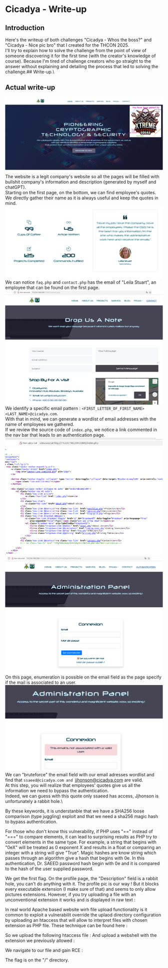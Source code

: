 # Cicadya - Write-up
## Introduction
Here's the writeup of both challenges "Cicadya - Whos the boss?" and "Cicadya - Nice pic bro" that I created for the THCON 2025.\
I'll try to explain how to solve the challenge from the point of view of someone discovering it for the first time (with the creator's knowledge of course). Because I'm tired of challenge creators who go straight to the answer without explaining and detailing the process that led to solving the challenge.## Write-up.\
## Actual write-up
![](captures/1.png)
The website is a legit company's website so all the pages will be filled with bullshit company's information and description (generated by myself and chatGPT).\
Starting on the first page, on the bottom, we can find employee's quotes. We directly gather their name as it is always useful and keep the quotes in mind.\
![](captures/2.png)
We can notice `faq.php` and `contact.php` has the email of "Leila Stuart", an employee that can be found on the first page. 
![](captures/3.png)
We identify a specific email pattern : `<FIRST_LETTER_OF_FIRST_NAME><LAST_NAME>@cicadya.com`.\
With that in mind, we can generate a wordlist of email addresses with the name of employees we gathered.\
If we review the source code of `index.php`, we notice a link commented in the nav bar that leads to an authentication page.\
![](captures/4.png)
![](captures/5.png)
On this page, enumeration is possible on the email field as the page specify if the mail is associated to an user.\
![](captures/6.png)
We can "bruteforce" the email field with our email adresses wordlist and find that `ssaeed@cicadya.com and `jjhonson@cicadya.com are valid.\
At this step, you will realize that employees' quotes give us all the information we need to bypass the authentication.\
Indeed, we can guess with this quote only ssaeed has access, Jjhonson is unfortunately a rabbit hole.\

By these keywords, it is understanble that we have a SHA256 loose comparison (type juggling) exploit and that we need a sha256 magic hash to bypass authentication.
 
For those who don't know this vulnerability, if PHP uses "==" instead of "===" to compare elements, it can lead to surprising results as PHP try to convert elements in the same type.
For example, a string that begins with "0eX" will be treated as 0 exponent X and results in a float or comparing an integer with a string will give "True". Magic hashes are know string which passes through an algorithm give a hash that begins with 0e. In this authentication, Dr. SAEED password hash begin with 0e and it is compared to the hash of the user supplied password.
 
We get the first flag.
On the profile page, the "Description" field is a rabbit hole, you can't do anything with it.
The profile pic is our way ! But it blocks every executable extension (I make sure of that) and seems to only allow pictures extensions.
However, if you try uploading a file with an unconventional extension it works and is displayed in raw text :
 
In real world Apache based website wirh file upload functionality is it common to exploit a vulnerabilit  override the uplaod directory configuration by uploading an htaccess that will allow to interpret files with chosen extension as PHP file.
These technique can be found here :
 
So we upload the following htaccess file :
And upload a webshell with the extension we previously allowed :
 
We navigate to our file and gain RCE :
 
The flag is on the "/" directory.
